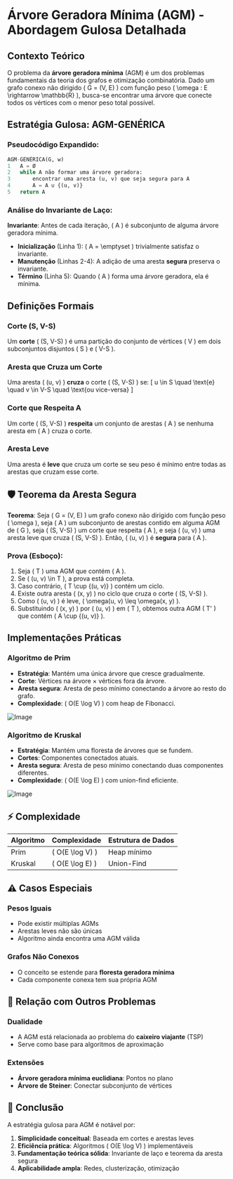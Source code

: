 # Árvore Geradora Mínima (AGM) - Abordagem Gulosa Detalhada

## Contexto Teórico

O problema da **árvore geradora mínima** (AGM) é um dos problemas fundamentais da teoria dos grafos e otimização combinatória. Dado um grafo conexo não dirigido \( G = (V, E) \) com função peso \( \omega : E \rightarrow \mathbb{R} \), busca-se encontrar uma árvore que conecte todos os vértices com o menor peso total possível.


## Estratégia Gulosa: AGM-GENÉRICA

### Pseudocódigo Expandido:
```python
AGM-GENÉRICA(G, w)
1   A = Ø
2   while A não formar uma árvore geradora:
3       encontrar uma aresta (u, v) que seja segura para A
4       A = A ∪ {(u, v)}
5   return A
```

### Análise do Invariante de Laço:

**Invariante**: Antes de cada iteração, \( A \) é subconjunto de alguma árvore geradora mínima.

- **Inicialização** (Linha 1): \( A = \emptyset \) trivialmente satisfaz o invariante.
- **Manutenção** (Linhas 2-4): A adição de uma aresta **segura** preserva o invariante.
- **Término** (Linha 5): Quando \( A \) forma uma árvore geradora, ela é mínima.


## Definições Formais

### Corte (S, V-S)
Um **corte** \( (S, V-S) \) é uma partição do conjunto de vértices \( V \) em dois subconjuntos disjuntos \( S \) e \( V-S \).

### Aresta que Cruza um Corte
Uma aresta \( (u, v) \) **cruza** o corte \( (S, V-S) \) se:
\[ u \in S \quad \text{e} \quad v \in V-S \quad \text{ou vice-versa} \]

### Corte que Respeita A
Um corte \( (S, V-S) \) **respeita** um conjunto de arestas \( A \) se nenhuma aresta em \( A \) cruza o corte.

### Aresta Leve
Uma aresta é **leve** que cruza um corte se seu peso é mínimo entre todas as arestas que cruzam esse corte.


## 🛡️ Teorema da Aresta Segura

**Teorema**: Seja \( G = (V, E) \) um grafo conexo não dirigido com função peso \( \omega \), seja \( A \) um subconjunto de arestas contido em alguma AGM de \( G \), seja \( (S, V-S) \) um corte que respeita \( A \), e seja \( (u, v) \) uma aresta leve que cruza \( (S, V-S) \). Então, \( (u, v) \) é **segura** para \( A \).

### Prova (Esboço):
1. Seja \( T \) uma AGM que contém \( A \).
2. Se \( (u, v) \in T \), a prova está completa.
3. Caso contrário, \( T \cup \{(u, v)\} \) contém um ciclo.
4. Existe outra aresta \( (x, y) \) no ciclo que cruza o corte \( (S, V-S) \).
5. Como \( (u, v) \) é leve, \( \omega(u, v) \leq \omega(x, y) \).
6. Substituindo \( (x, y) \) por \( (u, v) \) em \( T \), obtemos outra AGM \( T' \) que contém \( A \cup \{(u, v)\} \).


## Implementações Práticas

### Algoritmo de Prim
- **Estratégia**: Mantém uma única árvore que cresce gradualmente.
- **Corte**: Vértices na árvore × vértices fora da árvore.
- **Aresta segura**: Aresta de peso mínimo conectando a árvore ao resto do grafo.
- **Complexidade**: \( O(E \log V) \) com heap de Fibonacci.

![Image](https://github.com/user-attachments/assets/d6f0af39-d10b-4894-9081-eb5269377e6d)

### Algoritmo de Kruskal
- **Estratégia**: Mantém uma floresta de árvores que se fundem.
- **Cortes**: Componentes conectados atuais.
- **Aresta segura**: Aresta de peso mínimo conectando duas componentes diferentes.
- **Complexidade**: \( O(E \log E) \) com union-find eficiente.

![Image](https://github.com/user-attachments/assets/61076b20-8727-46cd-8e3e-33e9091c7cfd)

## ⚡ Complexidade

| Algoritmo | Complexidade | Estrutura de Dados |
|-----------|-------------|-------------------|
| Prim | \( O(E \log V) \) | Heap mínimo |
| Kruskal | \( O(E \log E) \) | Union-Find |


## ⚠️ Casos Especiais

### Pesos Iguais
- Pode existir múltiplas AGMs
- Arestas leves não são únicas
- Algoritmo ainda encontra uma AGM válida

### Grafos Não Conexos
- O conceito se estende para **floresta geradora mínima**
- Cada componente conexa tem sua própria AGM

## 🔗 Relação com Outros Problemas

### Dualidade
- A AGM está relacionada ao problema do **caixeiro viajante** (TSP)
- Serve como base para algoritmos de aproximação

### Extensões
- **Árvore geradora mínima euclidiana**: Pontos no plano
- **Árvore de Steiner**: Conectar subconjunto de vértices


## 💎 Conclusão

A estratégia gulosa para AGM é notável por:
1. **Simplicidade conceitual**: Baseada em cortes e arestas leves
2. **Eficiência prática**: Algoritmos \( O(E \log V) \) implementáveis
3. **Fundamentação teórica sólida**: Invariante de laço e teorema da aresta segura
4. **Aplicabilidade ampla**: Redes, clusterização, otimização
